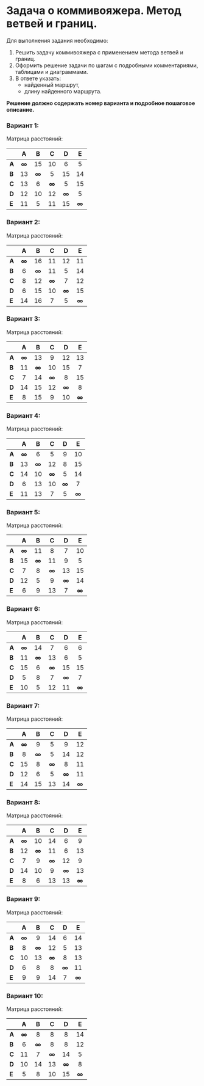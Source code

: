 # Задача о коммивояжера. Метод ветвей и границ.

Для выполнения задания необходимо: 
1. Решить задачу коммивояжера с применением метода ветвей и границ.
2. Оформить решение задачи по шагам с подробными комментариями, таблицами и диаграммами.
3. В ответе указать:
   - найденный маршрут,
   - длину найденного маршрута.

**Решение должно содержать номер варианта и подробное пошаговое описание.**

### Вариант 1:
Матрица расстояний:

|       | **A** | **B** | **C** | **D** | **E** |
|-------|:-----:|:-----:|:-----:|:-----:|:-----:|
| **A** | **∞** |  15   |  10   |   6   |   5   |
| **B** |  13   | **∞** |   5   |  15   |  14   |
| **C** |  13   |   6   | **∞** |   5   |  15   |
| **D** |  12   |  10   |  12   | **∞** |   5   |
| **E** |  11   |   5   |  11   |  15   | **∞** |

### Вариант 2:
Матрица расстояний:

|       | **A** | **B** | **C** | **D** | **E** |
|-------|:-----:|:-----:|:-----:|:-----:|:-----:|
| **A** | **∞** |  16   |  11   |  12   |  11   |
| **B** |   6   | **∞** |  11   |   5   |  14   |
| **C** |   8   |  12   | **∞** |   7   |  12   |
| **D** |   6   |  15   |  10   | **∞** |  15   |
| **E** |  14   |  16   |   7   |   5   | **∞** |

### Вариант 3:
Матрица расстояний:

|       | **A** | **B** | **C** | **D** | **E** |
|-------|:-----:|:-----:|:-----:|:-----:|:-----:|
| **A** | **∞** |  13   |   9   |  12   |  13   |
| **B** |  11   | **∞** |  10   |  15   |   7   |
| **C** |   7   |  14   | **∞** |   8   |  15   |
| **D** |  14   |  15   |  12   | **∞** |   8   |
| **E** |   8   |  15   |   9   |  10   | **∞** |

### Вариант 4:
Матрица расстояний:

|       | **A** | **B** | **C** | **D** | **E** |
|-------|:-----:|:-----:|:-----:|:-----:|:-----:|
| **A** | **∞** |   6   |   5   |   9   |  10   |
| **B** |  13   | **∞** |  12   |   8   |  15   |
| **C** |  14   |  10   | **∞** |   5   |  14   |
| **D** |   6   |  13   |  10   | **∞** |   7   |
| **E** |  11   |  13   |   7   |   5   | **∞** |

### Вариант 5:
Матрица расстояний:

|       | **A** | **B** | **C** | **D** | **E** |
|-------|:-----:|:-----:|:-----:|:-----:|:-----:|
| **A** | **∞** |  11   |   8   |   7   |  10   |
| **B** |  15   | **∞** |  11   |   9   |   5   |
| **C** |   7   |   8   | **∞** |  13   |  15   |
| **D** |  12   |   5   |   9   | **∞** |  14   |
| **E** |   6   |   9   |  13   |   7   | **∞** |

### Вариант 6:
Матрица расстояний:

|       | **A** | **B** | **C** | **D** | **E** |
|:------|:-----:|:-----:|:-----:|:-----:|:-----:|
| **A** | **∞** |  14   |   7   |   6   |   6   |
| **B** |  11   | **∞** |  13   |   6   |   5   |
| **C** |  15   |   6   | **∞** |  15   |  15   |
| **D** |   5   |   8   |   7   | **∞** |   7   |
| **E** |  10   |   5   |  12   |  11   | **∞** |

### Вариант 7:
Матрица расстояний:

|       | **A** | **B** | **C** | **D** | **E** |
|-------|:-----:|:-----:|:-----:|:-----:|:-----:|
| **A** | **∞** |   9   |   5   |   9   |  12   |
| **B** |   8   | **∞** |   5   |  14   |  12   |
| **C** |  15   |   8   | **∞** |   8   |  11   |
| **D** |  12   |   6   |   5   | **∞** |  11   |
| **E** |  14   |  15   |  13   |  14   | **∞** |

### Вариант 8:
Матрица расстояний:

|       | **A** | **B** | **C** | **D** | **E** |
|-------|:-----:|:-----:|:-----:|:-----:|:-----:|
| **A** | **∞** |  10   |  14   |   6   |   9   |
| **B** |  12   | **∞** |  11   |   6   |  13   |
| **C** |   7   |   9   | **∞** |  12   |   9   |
| **D** |  14   |  10   |   9   | **∞** |  13   |
| **E** |   8   |   6   |  13   |  13   | **∞** |

### Вариант 9:
Матрица расстояний:

|       | **A** | **B** | **C** | **D** | **E** |
|-------|:-----:|:-----:|:-----:|:-----:|:-----:|
| **A** | **∞** |   9   |  14   |   6   |  14   |
| **B** |   8   | **∞** |  12   |   5   |  13   |
| **C** |  10   |  13   | **∞** |   8   |  13   |
| **D** |   6   |   8   |   8   | **∞** |  11   |
| **E** |   9   |   9   |  14   |   7   | **∞** |

### Вариант 10:
Матрица расстояний:

|       | **A** | **B** | **C** | **D** | **E** |
|-------|:-----:|:-----:|:-----:|:-----:|:-----:|
| **A** | **∞** |   8   |   8   |   8   |  14   |
| **B** |   6   | **∞** |   8   |   8   |  12   |
| **C** |  11   |   7   | **∞** |  14   |   5   |
| **D** |  10   |  14   |  13   | **∞** |   8   |
| **E** |   5   |   8   |  10   |  15   | **∞** |
